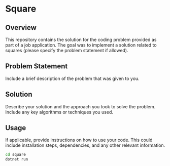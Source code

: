 # Square

## Overview

This repository contains the solution for the coding problem provided as part of a job application. The goal was to implement a solution related to squares (please specify the problem statement if allowed).

## Problem Statement

Include a brief description of the problem that was given to you.

## Solution

Describe your solution and the approach you took to solve the problem. Include any key algorithms or techniques you used.

## Usage

If applicable, provide instructions on how to use your code. This could include installation steps, dependencies, and any other relevant information.

```bash
cd square
dotnet run
